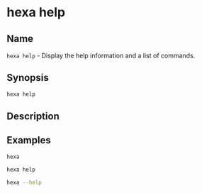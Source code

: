 # hexa help

## Name

`hexa help` - Display the help information and a list of commands.

## Synopsis

```bash
hexa help
```

## Description

## Examples

```bash
hexa

hexa help

hexa --help
```
